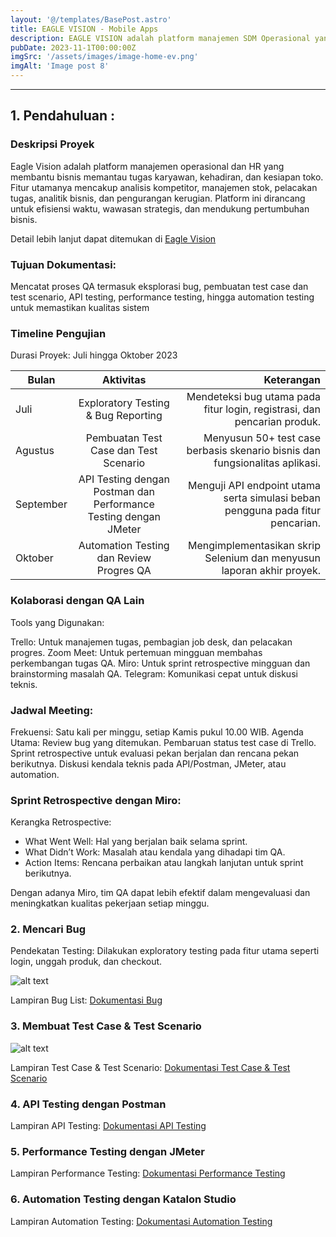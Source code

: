 ```yaml
---
layout: '@/templates/BasePost.astro'
title: EAGLE VISION - Mobile Apps
description: EAGLE VISION adalah platform manajemen SDM Operasional yang memungkinkan pengguna untuk mengatur semua aktivitas dan mencatat bisnis model.
pubDate: 2023-11-1T00:00:00Z
imgSrc: '/assets/images/image-home-ev.png'
imgAlt: 'Image post 8'
---
```


---

## 1. Pendahuluan : 

### Deskripsi Proyek

Eagle Vision adalah platform manajemen operasional dan HR yang membantu bisnis memantau tugas karyawan, kehadiran, dan kesiapan toko. Fitur utamanya mencakup analisis kompetitor, manajemen stok, pelacakan tugas, analitik bisnis, dan pengurangan kerugian. Platform ini dirancang untuk efisiensi waktu, wawasan strategis, dan mendukung pertumbuhan bisnis.

Detail lebih lanjut dapat ditemukan di
[Eagle Vision](https://ev.layana.dev/home2 "Eagle Vision")

### Tujuan Dokumentasi:

Mencatat proses QA termasuk eksplorasi bug, pembuatan test case dan test scenario, API testing, performance testing, hingga automation testing untuk memastikan kualitas sistem

### Timeline Pengujian

Durasi Proyek: Juli hingga Oktober 2023

| Bulan         |      Aktivitas                                                   | Keterangan |
| ------------- | :--------------------------------------------------------------: | -----------------------------------------------------------------------------: |
| Juli          | Exploratory Testing & Bug Reporting	                             | Mendeteksi bug utama pada fitur login, registrasi, dan pencarian produk.       |
| Agustus       | Pembuatan Test Case dan Test Scenario	                           | Menyusun 50+ test case berbasis skenario bisnis dan fungsionalitas aplikasi.   |
| September	    | API Testing dengan Postman dan Performance Testing dengan JMeter | Menguji API endpoint utama serta simulasi beban pengguna pada fitur pencarian. |
| Oktober	      | Automation Testing dan Review Progres QA                         | Mengimplementasikan skrip Selenium dan menyusun laporan akhir proyek.          |

### Kolaborasi dengan QA Lain
Tools yang Digunakan:

Trello: Untuk manajemen tugas, pembagian job desk, dan pelacakan progres.
Zoom Meet: Untuk pertemuan mingguan membahas perkembangan tugas QA.
Miro: Untuk sprint retrospective mingguan dan brainstorming masalah QA.
Telegram: Komunikasi cepat untuk diskusi teknis. 

### Jadwal Meeting:

Frekuensi: Satu kali per minggu, setiap Kamis pukul 10.00 WIB.
Agenda Utama:
Review bug yang ditemukan.
Pembaruan status test case di Trello.
Sprint retrospective untuk evaluasi pekan berjalan dan rencana pekan berikutnya.
Diskusi kendala teknis pada API/Postman, JMeter, atau automation.

### Sprint Retrospective dengan Miro:

Kerangka Retrospective:
- What Went Well: Hal yang berjalan baik selama sprint.
- What Didn’t Work: Masalah atau kendala yang dihadapi tim QA.
- Action Items: Rencana perbaikan atau langkah lanjutan untuk sprint berikutnya.

Dengan adanya Miro, tim QA dapat lebih efektif dalam mengevaluasi dan meningkatkan kualitas pekerjaan setiap minggu.

### 2. Mencari Bug

Pendekatan Testing:
Dilakukan exploratory testing pada fitur utama seperti login, unggah produk, dan checkout.

![alt text](/assets/images/bug.png 'Dokumentasi Bug')

Lampiran Bug List:
[Dokumentasi Bug](https://docs.google.com/document/d/1UWyP52RSNy6ajs4od1KVh5ueIKSk91g1/edit?usp=sharing&ouid=106378069491676762286&rtpof=true&sd=true "Dokumentasi Bug")


### 3. Membuat Test Case & Test Scenario

![alt text](/assets/images/test_case.png 'Dokumentasi Test Case')

Lampiran Test Case & Test Scenario:
[Dokumentasi Test Case & Test Scenario](https://docs.google.com/spreadsheets/d/1vR60SfsEgfKWEnIY0c0tq0Fxe_bXHRf6HvF65ix3Lnk/edit?gid=1028355474#gid=1028355474 "Dokumentasi Test Case & Test Scenario")

### 4. API Testing dengan Postman

Lampiran API Testing:
[Dokumentasi API Testing](https://drive.google.com/drive/folders/1zAwie0w9LcAWFn7zLOD7_qMjVh28Xzvq?usp=sharing "Dokumentasi API Testing")

### 5. Performance Testing dengan JMeter

Lampiran Performance Testing: 
[Dokumentasi Performance Testing](https://github.com/rivalmsayid/Portfolio-Bootcamp-QA/tree/main/1.%20Gold%20Challenge/4.%20Apache%20JMeter/Report%20Website "Performance Testing")

### 6. Automation Testing dengan Katalon Studio

Lampiran Automation Testing: [Dokumentasi Automation Testing](https://gitlab.com/rivalmsayid/project-binar-website "Dokumentasi Automation Testing")

